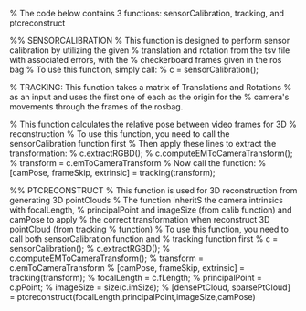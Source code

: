 % The code below contains 3 functions: sensorCalibration, tracking, and ptcreconstruct

%% SENSORCALIBRATION
% This function is designed to perform sensor calibration by utilizing the given 
% translation and rotation from the tsv file with associated errors, with the 
% checkerboard frames given in the ros bag
% To use this function, simply call: 
% c = sensorCalibration();

% TRACKING: This function takes a matrix of Translations and Rotations
% as an input and uses the first one of each as the origin for the
% camera's movements through the frames of the rosbag.

% This function calculates the relative pose between video frames for 3D
% reconstruction
% To use this function, you need to call the sensorCalibration function first
% Then apply these lines to extract the transformation:
% c.extractRGBD();
% c.computeEMToCameraTransform();
% transform = c.emToCameraTransform
% Now call the function: 
% [camPose, frameSkip, extrinsic] = tracking(transform);

%% PTCRECONSTRUCT
% This function is used for 3D reconstruction from generating 3D pointClouds
% The function inheritS the camera intrinsics with focalLength,
% principalPoint and imageSize (from calib function) and camPose to apply
% the correct transformation when reconstruct 3D pointCloud (from tracking
% function)
% To use this function, you need to call both sensorCalibration function and 
% tracking function first
% c = sensorCalibration();
% c.extractRGBD();
% c.computeEMToCameraTransform();
% transform = c.emToCameraTransform
% [camPose, frameSkip, extrinsic] = tracking(transform);
% focalLength = c.fLength;
% principalPoint = c.pPoint;
% imageSize = size(c.imSize);
% [densePtCloud, sparsePtCloud] = ptcreconstruct(focalLength,principalPoint,imageSize,camPose)
